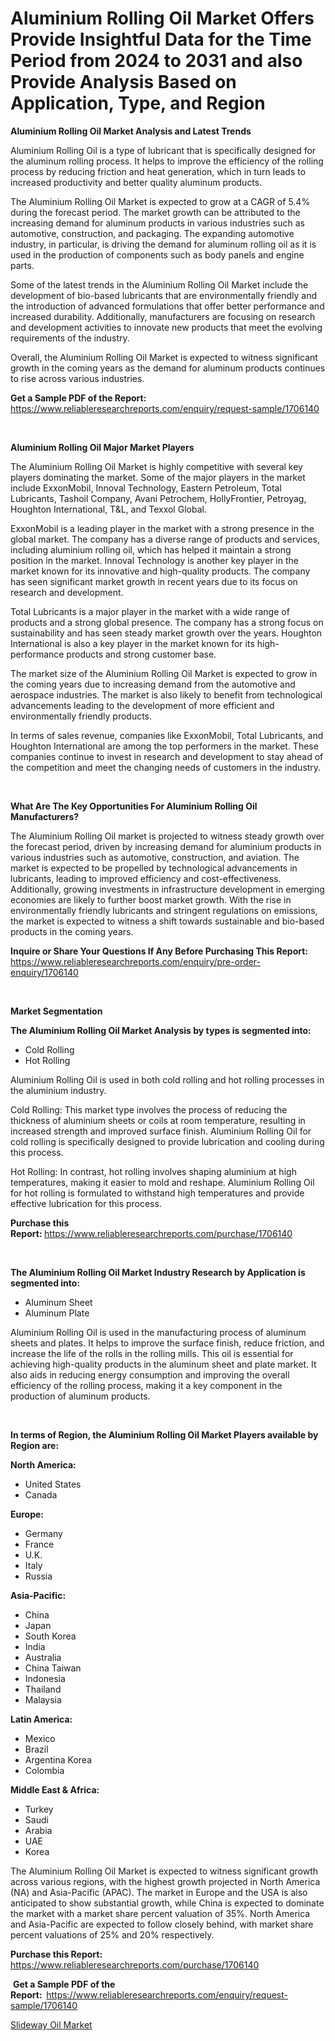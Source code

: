 <p><h1>Aluminium Rolling Oil Market Offers Provide Insightful Data for the Time Period from 2024 to 2031 and also Provide Analysis Based on Application, Type, and Region</h1></p><p><strong>Aluminium Rolling Oil Market Analysis and Latest Trends</strong></p>
<p><p>Aluminium Rolling Oil is a type of lubricant that is specifically designed for the aluminum rolling process. It helps to improve the efficiency of the rolling process by reducing friction and heat generation, which in turn leads to increased productivity and better quality aluminum products.</p><p>The Aluminium Rolling Oil Market is expected to grow at a CAGR of 5.4% during the forecast period. The market growth can be attributed to the increasing demand for aluminum products in various industries such as automotive, construction, and packaging. The expanding automotive industry, in particular, is driving the demand for aluminum rolling oil as it is used in the production of components such as body panels and engine parts.</p><p>Some of the latest trends in the Aluminium Rolling Oil Market include the development of bio-based lubricants that are environmentally friendly and the introduction of advanced formulations that offer better performance and increased durability. Additionally, manufacturers are focusing on research and development activities to innovate new products that meet the evolving requirements of the industry.</p><p>Overall, the Aluminium Rolling Oil Market is expected to witness significant growth in the coming years as the demand for aluminum products continues to rise across various industries.</p></p>
<p><strong>Get a Sample PDF of the Report:&nbsp;</strong> <a href="https://www.reliableresearchreports.com/enquiry/request-sample/1706140">https://www.reliableresearchreports.com/enquiry/request-sample/1706140</a></p>
<p>&nbsp;</p>
<p><strong>Aluminium Rolling Oil Major Market Players</strong></p>
<p><p>The Aluminium Rolling Oil Market is highly competitive with several key players dominating the market. Some of the major players in the market include ExxonMobil, Innoval Technology, Eastern Petroleum, Total Lubricants, Tashoil Company, Avani Petrochem, HollyFrontier, Petroyag, Houghton International, T&L, and Texxol Global.</p><p>ExxonMobil is a leading player in the market with a strong presence in the global market. The company has a diverse range of products and services, including aluminium rolling oil, which has helped it maintain a strong position in the market. Innoval Technology is another key player in the market known for its innovative and high-quality products. The company has seen significant market growth in recent years due to its focus on research and development.</p><p>Total Lubricants is a major player in the market with a wide range of products and a strong global presence. The company has a strong focus on sustainability and has seen steady market growth over the years. Houghton International is also a key player in the market known for its high-performance products and strong customer base.</p><p>The market size of the Aluminium Rolling Oil Market is expected to grow in the coming years due to increasing demand from the automotive and aerospace industries. The market is also likely to benefit from technological advancements leading to the development of more efficient and environmentally friendly products.</p><p>In terms of sales revenue, companies like ExxonMobil, Total Lubricants, and Houghton International are among the top performers in the market. These companies continue to invest in research and development to stay ahead of the competition and meet the changing needs of customers in the industry.</p></p>
<p>&nbsp;</p>
<p><strong>What Are The Key Opportunities For Aluminium Rolling Oil Manufacturers?</strong></p>
<p><p>The Aluminium Rolling Oil market is projected to witness steady growth over the forecast period, driven by increasing demand for aluminium products in various industries such as automotive, construction, and aviation. The market is expected to be propelled by technological advancements in lubricants, leading to improved efficiency and cost-effectiveness. Additionally, growing investments in infrastructure development in emerging economies are likely to further boost market growth. With the rise in environmentally friendly lubricants and stringent regulations on emissions, the market is expected to witness a shift towards sustainable and bio-based products in the coming years.</p></p>
<p><strong>Inquire or Share Your Questions If Any Before Purchasing This Report:</strong> <a href="https://www.reliableresearchreports.com/enquiry/pre-order-enquiry/1706140">https://www.reliableresearchreports.com/enquiry/pre-order-enquiry/1706140</a></p>
<p>&nbsp;</p>
<p><strong>Market Segmentation</strong></p>
<p><strong>The Aluminium Rolling Oil Market Analysis by types is segmented into:</strong></p>
<p><ul><li>Cold Rolling</li><li>Hot Rolling</li></ul></p>
<p><p>Aluminium Rolling Oil is used in both cold rolling and hot rolling processes in the aluminium industry. </p><p>Cold Rolling: This market type involves the process of reducing the thickness of aluminium sheets or coils at room temperature, resulting in increased strength and improved surface finish. Aluminium Rolling Oil for cold rolling is specifically designed to provide lubrication and cooling during this process.</p><p>Hot Rolling: In contrast, hot rolling involves shaping aluminium at high temperatures, making it easier to mold and reshape. Aluminium Rolling Oil for hot rolling is formulated to withstand high temperatures and provide effective lubrication for this process.</p></p>
<p><strong>Purchase this Report:&nbsp;</strong><a href="https://www.reliableresearchreports.com/purchase/1706140">https://www.reliableresearchreports.com/purchase/1706140</a></p>
<p>&nbsp;</p>
<p><strong>The Aluminium Rolling Oil Market Industry Research by Application is segmented into:</strong></p>
<p><ul><li>Aluminum Sheet</li><li>Aluminum Plate</li></ul></p>
<p><p>Aluminium Rolling Oil is used in the manufacturing process of aluminum sheets and plates. It helps to improve the surface finish, reduce friction, and increase the life of the rolls in the rolling mills. This oil is essential for achieving high-quality products in the aluminum sheet and plate market. It also aids in reducing energy consumption and improving the overall efficiency of the rolling process, making it a key component in the production of aluminum products.</p></p>
<p>&nbsp;</p>
<p><strong>In terms of Region, the Aluminium Rolling Oil Market Players available by Region are:</strong></p>
<p>
    <p> <strong> North America: </strong>
        <ul>
            <li>United States</li>
            <li>Canada</li>
        </ul>
        </p> 
    <p> <strong> Europe: </strong>
        <ul>
            <li>Germany</li>
            <li>France</li>
            <li>U.K.</li>
            <li>Italy</li>
            <li>Russia</li>
        </ul>
        </p> 
    <p> <strong> Asia-Pacific: </strong>
        <ul>
            <li>China</li>
            <li>Japan</li>
            <li>South Korea</li>
            <li>India</li>
            <li>Australia</li>
            <li>China Taiwan</li>
            <li>Indonesia</li>
            <li>Thailand</li>
            <li>Malaysia</li>
        </ul>
        </p> 
    <p> <strong> Latin America: </strong>
        <ul>
            <li>Mexico</li>
            <li>Brazil</li>
            <li>Argentina Korea</li>
            <li>Colombia</li>
        </ul>
        </p> 
    <p> <strong> Middle East & Africa: </strong>
        <ul>
            <li>Turkey</li>
            <li>Saudi</li>
            <li>Arabia</li>
            <li>UAE</li>
            <li>Korea</li>
        </ul>
    </p>
    </p>
<p><p>The Aluminium Rolling Oil Market is expected to witness significant growth across various regions, with the highest growth projected in North America (NA) and Asia-Pacific (APAC). The market in Europe and the USA is also anticipated to show substantial growth, while China is expected to dominate the market with a market share percent valuation of 35%. North America and Asia-Pacific are expected to follow closely behind, with market share percent valuations of 25% and 20% respectively.</p></p>
<p><strong>Purchase this Report: </strong><a href="https://www.reliableresearchreports.com/purchase/1706140">https://www.reliableresearchreports.com/purchase/1706140</a></p>
<p>&nbsp;<strong>Get a Sample PDF of the Report:&nbsp;&nbsp;</strong><a href="https://www.reliableresearchreports.com/enquiry/request-sample/1706140">https://www.reliableresearchreports.com/enquiry/request-sample/1706140</a></p>
<p><strong></strong></p>
<p><p><a href="https://github.com/Angelnienowdseej3e45z3p8c/Market-Research-Report-List-1/blob/main/slideway-oil-market.md">Slideway Oil Market</a></p></p>